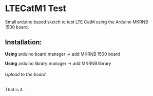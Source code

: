 # LTECatM1 Test
Small arduino based sketch to test LTE CatM using the Arduino MKRNB 1500 board. 

## Installation:

**Using** arduino board manager -> add MKRNB 1500 board

**Using** arduino library manager -> add MKRNB library


###### Upload to the board.
That is it.. 

